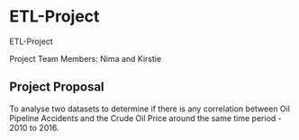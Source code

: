 # ETL-Project
ETL-Project

Project Team Members:
Nima and Kirstie 

## Project Proposal

To analyse two datasets to determine if there is any correlation between Oil Pipeline Accidents and the Crude Oil Price around the same time period - 2010 to 2016. 